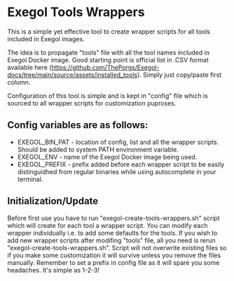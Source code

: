 # Exegol Tools Wrappers
This is a simple yet effective tool to create wrapper scripts for all tools included in Exegol images. 

The idea is to propagate "tools" file with all the tool names included in Exegol Docker image. Good starting point is official list in .CSV format available here (https://github.com/ThePorgs/Exegol-docs/tree/main/source/assets/installed_tools). Simply just copy/paste first column.

Configuration of this tool is simple and is kept in "config" file which is sourced to all wrapper scripts for customization puproses.
## Config variables are as follows:
- EXEGOL_BIN_PAT - location of config, list and all the wrapper scripts. Should be added to system PATH environment variable.
- EXEGOL_ENV - name of the Exegol Docker image being used.
- EXEGOL_PREFIX - prefix added before each wrapper script to be easily distinguidhed from regular binaries while using autocomplete in your terminal.

## Initialization/Update
Before first use you have to run "exegol-create-tools-wrappers.sh" script which will create for each tool a wrapper script.
You can modify each wrapper individually i.e. to add some defaults for the tools.
If you wish to add new wrapper scripts after modifing "tools" file, all you need is rerun "exegol-create-tools-wrappers.sh".
Script will not overwrite existing files so if you make some customization it will survive unless you remove the files manually.
Remember to set a prefix in config file as it will spare you some headaches.
It's simple as 1-2-3!
